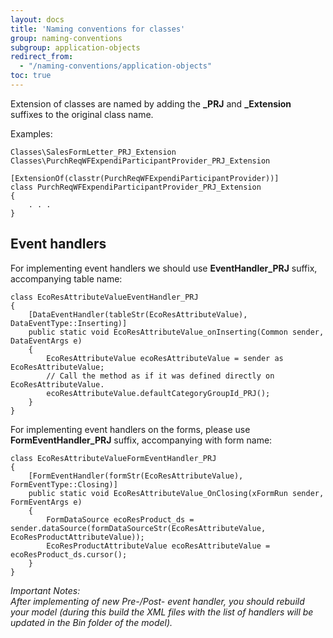 ```yaml
---
layout: docs
title: 'Naming conventions for classes'
group: naming-conventions
subgroup: application-objects
redirect_from:
  - "/naming-conventions/application-objects"
toc: true
---
```


Extension of classes are named by adding the <b>_PRJ</b> and <b>_Extension</b> suffixes to the original class name.

Examples:

```
Classes\SalesFormLetter_PRJ_Extension
Classes\PurchReqWFExpendiParticipantProvider_PRJ_Extension
```
```
[ExtensionOf(classtr(PurchReqWFExpendiParticipantProvider))]
class PurchReqWFExpendiParticipantProvider_PRJ_Extension
{
	. . .
}
```

## Event handlers 

For implementing event handlers we should use <b>EventHandler_PRJ</b> suffix, accompanying table name:

```
class EcoResAttributeValueEventHandler_PRJ
{
    [DataEventHandler(tableStr(EcoResAttributeValue), DataEventType::Inserting)]
    public static void EcoResAttributeValue_onInserting(Common sender, DataEventArgs e)
    {
        EcoResAttributeValue ecoResAttributeValue = sender as EcoResAttributeValue;
        // Call the method as if it was defined directly on EcoResAttributeValue.
        ecoResAttributeValue.defaultCategoryGroupId_PRJ();
    }
}
```

For implementing event handlers on the forms, please use <b>FormEventHandler_PRJ</b> suffix, accompanying with form name:

```
class EcoResAttributeValueFormEventHandler_PRJ
{
    [FormEventHandler(formStr(EcoResAttributeValue), FormEventType::Closing)]
    public static void EcoResAttributeValue_OnClosing(xFormRun sender, FormEventArgs e)
    {
        FormDataSource ecoResProduct_ds = sender.dataSource(formDataSourceStr(EcoResAttributeValue, EcoResProductAttributeValue));
        EcoResProductAttributeValue ecoResAttributeValue = ecoResProduct_ds.cursor();
    }
}
```

_Important Notes:<br/>
After implementing of new Pre-/Post- event handler, you should rebuild your model (during this build the XML files with the list of handlers will be updated in the Bin folder of the model)._
